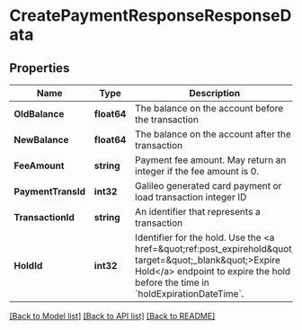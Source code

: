 # CreatePaymentResponseResponseData

## Properties
Name | Type | Description | Notes
------------ | ------------- | ------------- | -------------
**OldBalance** | **float64** | The balance on the account before the transaction | [default to null]
**NewBalance** | **float64** | The balance on the account after the transaction | [default to null]
**FeeAmount** | **string** | Payment fee amount. May return an integer if the fee amount is 0. | [default to null]
**PaymentTransId** | **int32** | Galileo generated card payment or load transaction integer ID | [default to null]
**TransactionId** | **string** | An identifier that represents a transaction | [default to null]
**HoldId** | **int32** | Identifier for the hold. Use the &lt;a href&#x3D;\&quot;ref:post_expirehold\&quot; target&#x3D;\&quot;_blank\&quot;&gt;Expire Hold&lt;/a&gt; endpoint to expire the hold before the time in &#x60;holdExpirationDateTime&#x60;. | [default to null]

[[Back to Model list]](../README.md#documentation-for-models) [[Back to API list]](../README.md#documentation-for-api-endpoints) [[Back to README]](../README.md)

